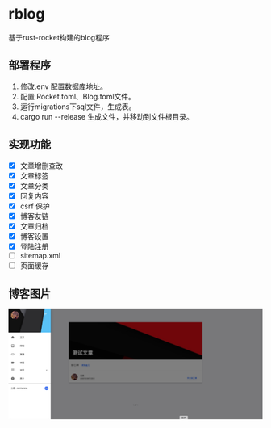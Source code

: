 # rblog

基于rust-rocket构建的blog程序

## 部署程序

1. 修改.env 配置数据库地址。
2. 配置 Rocket.toml、Blog.toml文件。
3. 运行migrations下sql文件，生成表。
4. cargo run --release 生成文件，并移动到文件根目录。

## 实现功能

- [x] 文章增删查改
- [x] 文章标签
- [x] 文章分类
- [x] 回复内容
- [x] csrf 保护
- [x] 博客友链
- [x] 文章归档
- [x] 博客设置
- [x] 登陆注册
- [ ] sitemap.xml
- [ ] 页面缓存

## 博客图片

![](https://raw.githubusercontent.com/779505388/rblog/main/example/001.png)
